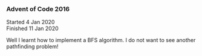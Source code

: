 ### Advent of Code 2016

Started 4 Jan 2020  
Finished 11 Jan 2020

Well I learnt how to implement a BFS algorithm. I do not want to see another pathfinding problem!